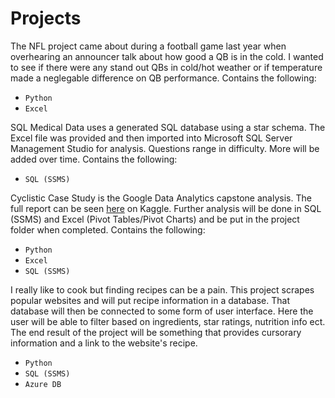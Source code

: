 # Projects


The NFL project came about during a football game last year when overhearing an announcer talk about how good a QB is in the cold. I wanted to see if there were any stand out QBs in cold/hot weather or if temperature made a neglegable difference on QB performance. Contains the following: 
* `Python`
* `Excel`

SQL Medical Data uses a generated SQL database using a star schema. The Excel file was provided and then imported into Microsoft SQL Server Management Studio for analysis. Questions range in difficulty. More will be added over time. Contains the following:
* `SQL (SSMS)`

Cyclistic Case Study is the Google Data Analytics capstone analysis.  The full report can be seen [here](https://www.kaggle.com/code/zachpeterson/cyclistic-case-study-with-excel-python-tableau) on Kaggle. Further analysis will be done in SQL (SSMS) and Excel (Pivot Tables/Pivot Charts) and be put in the project folder when completed. Contains the following:
* `Python`
* `Excel`
* `SQL (SSMS)`


I really like to cook but finding recipes can be a pain. This project scrapes popular websites and will put recipe information in a database. That database will then be connected to some form of user interface. Here the user will be able to filter based on ingredients, star ratings, nutrition info ect.
The end result of the project will be something that provides cursorary information and a link to the website's recipe.
* `Python`
* `SQL (SSMS)`
* `Azure DB`
